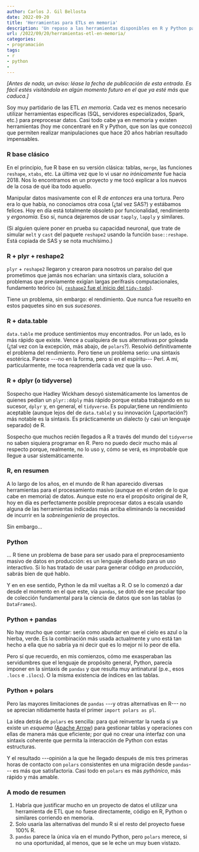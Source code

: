 ```yaml
---
author: Carlos J. Gil Bellosta
date: 2022-09-20
title: 'Herramientas para ETLs en memoria'
description: 'Un repaso a las herramientas disponibles en R y Python para realizar ETLs en memoria'
url: /2022/09/20/herramientas-etl-en-memoria/
categories:
- programación
tags:
- r
- python
-
---
```


_[Antes de nada, un aviso: léase la fecha de publicación de esta entrada. Es fácil estés visitándola en algún momento futuro en el que ya esté más que caduca.]_

Soy muy partidario de las ETL _en memoria_. Cada vez es menos necesario utilizar herramientas específicas (SQL, servidores especializados, Spark, etc.) para preprocesar datos. Casi todo cabe ya en memoria y existen herramientas (hoy me concentraré en R y Python, que son las que conozco) que permiten realizar manipulaciones que hace 20 años habrían resultado impensables.

### R base clásico

En el principio, fue R base en su versión clásica: tablas, `merge`, las funciones `reshape`, `xtabs`, etc. La última vez que lo vi usar _no irónicamente_ fue hacia 2018. Nos lo encontramos en un proyecto y me tocó explicar a los nuevos de la cosa de qué iba todo aquello.

Manipular datos masivamente con el R _de entonces_ era una tortura. Pero era lo que había, no conocíamos otra cosa (¿tal vez SAS?) y estábamos felices. Hoy en día está totalmente obsoleto por funcionalidad, rendimiento y _ergonomía_. Eso sí, nunca dejaremos de usar `tapply`, `lapply` y similares.

(Si alguien quiere poner en prueba su capacidad neuronal, que trate de simular `melt` y `cast` del paquete `reshape2` usando la función `base::reshape`. Está copiada de SAS y se nota muchísimo.)

### R + plyr + reshape2

`plyr` + `reshape2` llegaron y crearon para nosotros un paraíso del que prometimos que jamás nos echarían: una sintaxis clara, solución a problemas que previamente exigían largas perífrasis computacionales, fundamento teórico (sí, [`reshape2` fue el inicio del `tidy-todo`](https://vita.had.co.nz/papers/tidy-data.pdf)).

Tiene un problema, sin embargo: el rendimiento. Que nunca fue resuelto en estos paquetes sino en sus _sucesores_.

### R + data.table

`data.table` me produce sentimientos muy encontrados. Por un lado, es lo más rápido que existe. Vence a cualquiera de sus alternativas por goleada (¿tal vez con la excepción, más abajo, de `polars`?). Resolvió definitivamente el problema del rendimiento. Pero tiene un problema serio: una sintaxis esotérica. Parece ---no en la forma, pero sí en el espíritu--- Perl. A mí, particularmente, me toca reaprenderla cada vez que la uso.

### R + dplyr (o tidyverse)

Sospecho que Hadley Wickham desoyó sistemáticamente los lamentos de quienes pedían un `plyr::ddply` más rápido porque estaba trabajando en su sucesor, `dplyr` y, en general, el `tidyverse`. Es popular,tiene un rendimiento aceptable (aunque lejos del de `data.table`) y su innovación (¿aportación?) más notable es la sintaxis. Es prácticamente un dialecto (y casi un lenguaje separado) de R.

Sospecho que muchos recién llegados a R a través del mundo del `tidyverse` no saben siquiera programar en R. Pero no puedo decir mucho más al respecto porque, realmente, no lo uso y, cómo se verá, es improbable que llegue a usar sistemáticamente.

### R, en resumen

A lo largo de los años, en el mundo de R han aparecido diversas herramientas para el procesamiento masivo (aunque en el orden de lo que cabe en memoria) de datos. Aunque este no era el propósito original de R, hoy en día es perfectamente posible preprocesar datos a escala usando alguna de las herramientas indicadas más arriba eliminando la necesidad de incurrir en la _sobreingeniería_ de proyectos.

Sin embargo...

### Python

... R tiene un problema de base para ser usado para el preprocesamiento masivo de datos en producción: es un lenguaje diseñado para un uso interactivo. Si lo has tratado de usar para generar código _en producción_, sabrás bien de qué hablo.

Y en en ese sentido, Python le da mil vueltas a R. O se lo comenzó a dar desde el momento en el que este, vía `pandas`, se dotó de ese peculiar tipo de colección fundamental para la ciencia de datos que son las tablas (o `DataFrames`).

### Python + pandas

No hay mucho que contar: sería como abundar en que el cielo es azul o la hierba, verde. Es la combinación más usada actualmente y uno está tan hecho a ella que no sabría ya ni decir qué es lo mejor ni lo peor de ella.

Pero sí que recuerdo, en mis comienzos, cómo me exasperaban las servidumbres que el lenguaje de propósito general, Python, parecía imponer en la sintaxis de `pandas` y que resulta muy antinatural (p.e., esos `.locs` e `.ilocs`). O la misma existencia de índices en las tablas.

### Python + polars

Pero las mayores limitaciones de `pandas` ---y otras alternativas en R--- no se aprecian nítidamente hasta el primer `import polars as pl`.

La idea detrás de `polars` es sencilla: para qué reinventar la rueda si ya existe un _esquema_ ([Apache Arrow](https://arrow.apache.org/)) para gestionar tablas y operaciones con ellas de manera más que eficiente; por qué no crear una interfaz con una sintaxis coherente que permita la interacción de Python con estas estructuras.

Y el resultado ---opinión a la que he llegado después de mis tres primeras horas de contacto con `polars` consistentes en una migración desde `pandas`--- es más que satisfactoria. Casi todo en `polars` es más _pythónico_, más rápido y más amable.

### A modo de resumen

1. Habría que justificar mucho en un proyecto de datos el utilizar una herramienta de ETL que no fuese directamente, código en R, Python o similares corriendo en memoria.
2. Solo usaría las alternativas del mundo R si el resto del proyecto fuese 100% R.
3. `pandas` parece la única vía en el mundo Python, pero `polars` merece, si no una oportunidad, al menos, que se le eche un muy buen vistazo.

